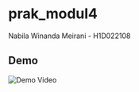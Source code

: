 # prak_modul4

Nabila Winanda Meirani - H1D022108

## Demo

![Demo Video](2024-10-07%2016-18-22.gif)






